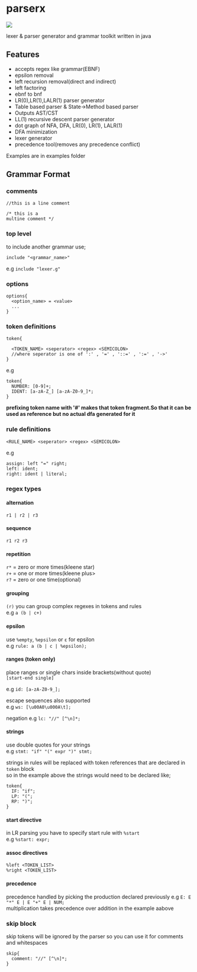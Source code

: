 # parserx
[![](https://jitpack.io/v/mesut146/parserx.svg)](https://jitpack.io/#mesut146/parserx)

lexer &amp; parser generator and grammar toolkit written in java

## Features

- accepts regex like grammar(EBNF)
- epsilon removal
- left recursion removal(direct and indirect)
- left factoring
- ebnf to bnf
- LR(0),LR(1),LALR(1) parser generator
- Table based parser & State->Method based parser
- Outputs AST/CST
- LL(1) recursive descent parser generator
- dot graph of NFA, DFA, LR(0), LR(1), LALR(1)
- DFA minimization
- lexer generator
- precedence tool(removes any precedence conflict)

Examples are in examples folder


## Grammar Format

### comments

`//this is a line comment`

```
/* this is a
multine comment */
```

### top level
to include another grammar use;<br>

`include "<grammar_name>"`

e.g `include "lexer.g"`

### options

```
options{
  <option_name> = <value>
  ...
}
```
### token definitions

```
token{

  <TOKEN_NAME> <seperator> <regex> <SEMICOLON>
  //where seperator is one of ':' , '=' , '::=' , ':=' , '->'
}
```
e.g
```
token{
  NUMBER: [0-9]+;
  IDENT: [a-zA-Z_] [a-zA-Z0-9_]*;
}
```

__prefixing token name with '#' makes that token fragment.So that it can be used as reference but no actual dfa generated for it__

### rule definitions

```
<RULE_NAME> <seperator> <regex> <SEMICOLON>
```
e.g
```
assign: left "=" right;
left: ident;
right: ident | literal;
```

### regex types

#### alternation
`r1 | r2 | r3`

#### sequence
`r1 r2 r3`

#### repetition
`r*` = zero or more times(kleene star)<br>
`r+` = one or more times(kleene plus><br>
`r?` = zero or one time(optional)<br>

#### grouping
`(r)` you can group complex regexes in tokens and rules<br>
e.g `a (b | c+)`

#### epsilon
use `%empty`, `%epsilon` or `ε` for epsilon<br>
e.g `rule: a (b | c | %epsilon);`

#### ranges (token only)
place ranges or single chars inside brackets(without quote)<br>
`[start-end single]`

e.g `id: [a-zA-Z0-9_];`

escape sequences also supported<br>
e.g `ws: [\u00A0\u000A\t];`

negation e.g `lc: "//" [^\n]*;`

#### strings

use double quotes for your strings<br>
e.g `stmt: "if" "(" expr ")" stmt;`

strings in rules will be replaced with token references that are declared in `token` block<br>
so in the example above the strings would need to be declared like;<br>
```
token{
  IF: "if";
  LP: "(";
  RP: ")";
}
```

#### start directive

in LR parsing you have to specify start rule with `%start`<br>
e.g `%start: expr;`

#### assoc directives
`%left <TOKEN_LIST>`
<br>`%right <TOKEN_LIST>`

#### precedence
precedence handled by picking the production declared previously
e.g `E: E "*" E | E "+" E | NUM;`
<br>multiplication takes precedence over addition in the example aabove


### skip block

skip tokens will be ignored by the parser so you can use it for comments and whitespaces 

```
skip{
  comment: "//" [^\n]*;
}
```